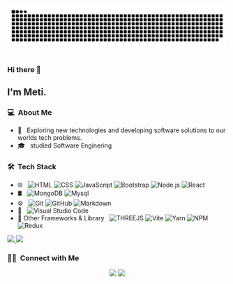 
<!--horizontal divider(gradiant)-->
<!-- <img src="https://raw.githubusercontent.com/platane/snk/output/github-contribution-grid-snake.svg"> -->
<!--- snake -->
<img src="https://raw.githubusercontent.com/platane/snk/output/github-contribution-grid-snake.svg">

### Hi there 👋

<h2>I'm Meti.</h2>

<h3> 💻 &nbsp;About Me </h3>

- 🤔 &nbsp; Exploring new technologies and developing software solutions to our worlds tech problems.
- 🎓 &nbsp; studied Software Enginering


<h3> 🛠 &nbsp;Tech Stack</h3>

- 🌐 &nbsp;
  ![HTML](https://img.shields.io/badge/-HTML-333333?style=flat&logo=HTML5)
  ![CSS](https://img.shields.io/badge/-CSS-333333?style=flat&logo=CSS3&logoColor=1572B6)
  ![JavaScript](https://img.shields.io/badge/-JavaScript-333333?style=flat&logo=javascript)
  ![Bootstrap](https://img.shields.io/badge/-Bootstrap-333333?style=flat&logo=bootstrap&logoColor=563D7C)
  ![Node.js](https://img.shields.io/badge/-Node.js-333333?style=flat&logo=node.js)
  ![React](https://img.shields.io/badge/-React-333333?style=flat&logo=react)
- 🛢 &nbsp;
  ![MongoDB](https://img.shields.io/badge/-MongoDB-333333?style=flat&logo=mongodb)
  ![Mysql](https://shields.io/badge/MySQL-lightgrey?logo=mysql&style=plastic&logoColor=white&labelColor=blue)
- ⚙️ &nbsp;
  ![Git](https://img.shields.io/badge/-Git-333333?style=flat&logo=git)
  ![GitHub](https://img.shields.io/badge/-GitHub-333333?style=flat&logo=github)
  ![Markdown](https://img.shields.io/badge/-Markdown-333333?style=flat&logo=markdown)
- 🔧 &nbsp;
  ![Visual Studio Code](https://img.shields.io/badge/VSCode-0078D4?style=for-the-badge&logo=visual%20studio%20code&logoColor=white)
- 🚀 Other Frameworks & Library &nbsp;
  ![THREEJS](https://img.shields.io/badge/ThreeJs-black?style=for-the-badge&logo=three.js&logoColor=white)
  ![Vite](https://img.shields.io/badge/Vite-B73BFE?style=for-the-badge&logo=vite&logoColor=FFD62E)
  ![Yarn](https://img.shields.io/badge/Yarn-2C8EBB?style=for-the-badge&logo=yarn&logoColor=white)
  ![NPM](https://img.shields.io/badge/npm-CB3837?style=for-the-badge&logo=npm&logoColor=white)
  ![Redux](https://img.shields.io/badge/Redux-593D88?style=for-the-badge&logo=redux&logoColor=white)


<p>
<a href="https://github.com/AVS1508">
  <img height="180em" src="https://github-readme-stats.vercel.app/api?username=cdthomp1&show_icons=true&theme=radical" />
  <img height="180em" src="https://github-readme-stats-eight-theta.vercel.app/api/top-langs/?username=cdthomp1&theme=radical&layout=compact&exclude_lang=java+r" />
</a>
</p>


<h3> 🤝🏻 &nbsp;Connect with Me </h3>

<p align="center">
<a href="https://www.linkedin.com/in/mehdi-filban/"><img src="https://img.shields.io/badge/-Mehdi%20Filban-0077B5?style=flat-square&logo=Linkedin&logoColor=white"/></a>
<a href="mailto:mehdifilban.work@gmail.com"><img src="https://img.shields.io/badge/-mehdifilban.work@gmail.com-D14836?style=flat-square&logo=Gmail&logoColor=white"/></a>
